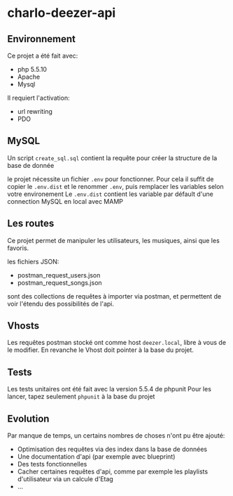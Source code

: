 # charlo-deezer-api

## Environnement

Ce projet a été fait avec: 
* php 5.5.10
* Apache
* Mysql

Il requiert l'activation:
* url rewriting
* PDO


## MySQL

Un script `create_sql.sql` contient la requête pour créer la structure de la base de donnée

le projet nécessite un fichier `.env` pour fonctionner.
Pour cela il suffit de copier le `.env.dist` et le renommer `.env`, puis remplacer les variables selon votre environement
Le `.env.dist` contient les variable par défault d'une connection MySQL en local avec MAMP


## Les routes

Ce projet permet de manipuler les utilisateurs, les musiques, ainsi que les favoris.

les fichiers JSON:
* postman_request_users.json
* postman_request_songs.json

sont des collections de requêtes à importer via postman, et permettent de voir l'étendu des possibilités de l'api.


## Vhosts

Les requêtes postman stocké ont comme host `deezer.local`, libre à vous de le modifier.
En revanche le Vhost doit pointer à la base du projet.

## Tests

Les tests unitaires ont été fait avec la version 5.5.4 de phpunit
Pour les lancer, tapez seulement `phpunit` à la base du projet

## Evolution

Par manque de temps, un certains nombres de choses n'ont pu être ajouté:

* Optimisation des requêtes via des index dans la base de données
* Une documentation d'api (par exemple avec blueprint)
* Des tests fonctionnelles
* Cacher certaines requêtes d'api, comme par exemple les playlists d'utilisateur via un calcule d'Etag
* ...